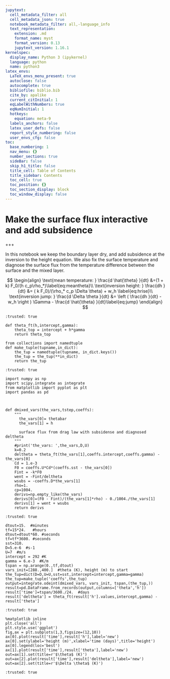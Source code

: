```yaml
---
jupytext:
  cell_metadata_filter: all
  cell_metadata_json: true
  notebook_metadata_filter: all,-language_info
  text_representation:
    extension: .md
    format_name: myst
    format_version: 0.13
    jupytext_version: 1.16.1
kernelspec:
  display_name: Python 3 (ipykernel)
  language: python
  name: python3
latex_envs:
  LaTeX_envs_menu_present: true
  autoclose: false
  autocomplete: true
  bibliofile: biblio.bib
  cite_by: apalike
  current_citInitial: 1
  eqLabelWithNumbers: true
  eqNumInitial: 1
  hotkeys:
    equation: meta-9
  labels_anchors: false
  latex_user_defs: false
  report_style_numbering: false
  user_envs_cfg: false
toc:
  base_numbering: 1
  nav_menu: {}
  number_sections: true
  sideBar: false
  skip_h1_title: false
  title_cell: Table of Contents
  title_sidebar: Contents
  toc_cell: true
  toc_position: {}
  toc_section_display: block
  toc_window_display: false
---
```


# Make the surface flux interactive and add subsidence

+++

In this notebook we keep the boundary layer dry, and add subsidence at the inversion to the height equation.
We also fix the surface temperature and diagnose the surface flux from the temperature difference between the surface and
the mixed layer.

$$
\begin{align}
  \text{mean temperature: } \frac{d \hat{\theta} }{dt} &=(1 + k) F_0/(h c_p\rho_*)\label{eq:meantheta}\\
\text{inversion height: } \frac{dh }{dt} &= ( k F_0)/(\rho_* c_p \Delta \theta) + w_h \label{eq:hrise}\\
\text{inversion jump: } \frac{d \Delta \theta }{dt} &= \left ( \frac{dh }{dt}  - w_h \right ) \Gamma - \frac{d \hat{\theta} }{dt}\label{eq:jump}
\end{align}
$$

```{code-cell} ipython3
:trusted: true

def theta_ft(h,intercept,gamma):
    theta_top = intercept + h*gamma
    return theta_top

from collections import namedtuple
def make_tuple(tupname,in_dict):
    the_tup = namedtuple(tupname, in_dict.keys())
    the_tup = the_tup(**in_dict)
    return the_tup
```

```{code-cell} ipython3
:trusted: true

import numpy as np
import scipy.integrate as integrate
from matplotlib import pyplot as plt
import pandas as pd



def dmixed_vars(the_vars,tstep,coeffs):
    """
      the_vars[0]= thetabar
      the_vars[1] = h
      
      surface flux from drag law with subsidense and diagnosed deltheta
    """
    #print('the_vars: ',the_vars,D,U)
    k=0.2
    deltheta = theta_ft(the_vars[1],coeffs.intercept,coeffs.gamma) - the_vars[0]
    Cd = 1.e-3
    F0 = coeffs.U*Cd*(coeffs.sst - the_vars[0])
    Fint = -k*F0
    went = -Fint/deltheta
    wsubs = -coeffs.D*the_vars[1]
    rho=1.
    cp=1004.
    derivs=np.empty_like(the_vars)
    derivs[0]=(F0 - Fint)/(the_vars[1]*rho) - 0./1004./the_vars[1]
    derivs[1] = went + wsubs
    return derivs
```

```{code-cell} ipython3
:trusted: true

dtout=15.  #minutes
tf=15*24.   #hours
dtout=dtout*60. #seconds
tf=tf*3600. #seconds
sst=310.
D=5.e-6  #s-1
U=7  #m/s
intercept = 292 #K
gamma = 6.e-3  #K/m
tspan = np.arange(0.,tf,dtout)
vars_init=[288.,400.]  #theta (K), height (m) to start
the_tup=dict(D=D,U=U,sst=sst,intercept=intercept,gamma=gamma)
the_tup=make_tuple('coeffs',the_tup)
output=integrate.odeint(dmixed_vars, vars_init, tspan,(the_tup,))
result=pd.DataFrame.from_records(output,columns=['theta','h'])
result['time']=tspan/3600./24.  #days
result['deltheta'] = theta_ft(result['h'].values,intercept,gamma) - result['theta']
```

```{code-cell} ipython3
:trusted: true

%matplotlib inline
plt.close('all')
plt.style.use('ggplot')
fig,ax = plt.subplots(1,3,figsize=(12,10))
ax[0].plot(result['time'],result['h'],label='new')
ax[0].set(ylabel='height (m)',xlabel='time (days)',title='height')
ax[0].legend(loc='best')
ax[1].plot(result['time'],result['theta'],label='new')
out=ax[1].set(title=r'$\theta$ (K)')
out=ax[2].plot(result['time'],result['deltheta'],label='new')
out=ax[2].set(title=r'$\Delta \theta$ (K)')
```

```{code-cell} ipython3
:trusted: true


```
